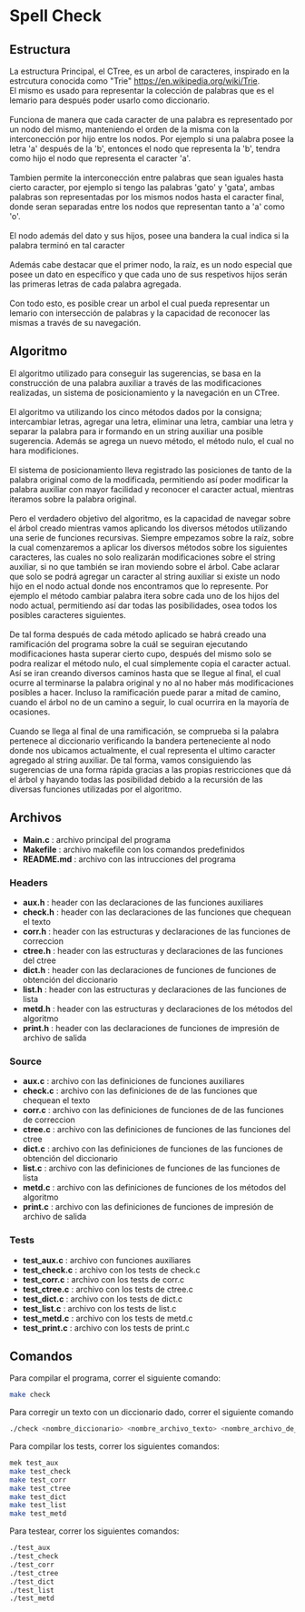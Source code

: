 # Spell Check

## Estructura
La estructura Principal, el CTree, es un arbol de caracteres, inspirado en la estrcutura conocida como "Trie" https://en.wikipedia.org/wiki/Trie. 
\
El mismo es usado para representar la colección de palabras que es el lemario para después poder usarlo como diccionario.
\
\
Funciona de manera que cada caracter de una palabra es representado por un nodo del mismo, manteniendo el orden de la misma con la interconección por hijo entre los nodos. Por ejemplo si una palabra posee la letra 'a' después de la 'b', entonces el nodo que representa la 'b', tendra como hijo el nodo que representa el caracter 'a'. 
\
\
Tambien permite la interconección entre palabras que sean iguales hasta cierto caracter, por ejemplo si tengo las palabras 'gato' y 'gata', ambas palabras son representadas por los mismos nodos hasta el caracter final, donde seran separadas entre los nodos que representan tanto a 'a' como 'o'. 
\
\
El nodo además del dato y sus hijos, posee una bandera la cual indica si la palabra terminó en tal caracter
\
\
Además cabe destacar que el primer nodo, la raíz, es un nodo especial que posee un dato en específico y que cada uno de sus respetivos hijos serán las primeras letras de cada palabra agregada.
\
\
Con todo esto, es posible crear un arbol el cual pueda representar un lemario con intersección de palabras y la capacidad de reconocer las mismas a través de su navegación.

## Algoritmo
El algoritmo utilizado para conseguir las sugerencias, se basa en la construcción de una palabra auxiliar a través de las modificaciones realizadas, un sistema de posicionamiento y la navegación en un CTree.
\
\
El algoritmo va utilizando los cinco métodos dados por la consigna; intercambiar letras, agregar una letra, eliminar una letra, cambiar una letra y separar la palabra
para ir formando en un string auxiliar una posible sugerencia. Además se agrega un nuevo método, el método nulo, el cual no hara modificiones.
\
\
El sistema de posicionamiento lleva registrado las posiciones de tanto de la palabra original como de la modificada, permitiendo así poder modificar la palabra auxiliar con mayor facilidad y reconocer el caracter actual, mientras iteramos sobre la palabra original.
\
\
Pero el verdadero objetivo del algoritmo, es la capacidad de navegar sobre el árbol creado mientras vamos aplicando los diversos métodos utilizando una serie de funciones recursivas. Siempre empezamos sobre la raíz, sobre la cual comenzaremos a aplicar los diversos métodos sobre los siguientes caracteres, las cuales no solo realizarán modificaciones sobre el string auxiliar, si no que también se iran moviendo sobre el árbol. Cabe aclarar que solo se podrá agregar un caracter al string auxiliar si existe un nodo hijo en el nodo actual donde nos encontramos que lo represente. Por ejemplo el método cambiar palabra itera sobre cada uno de los hijos del nodo actual, permitiendo así dar todas las posibilidades, osea todos los posibles caracteres siguientes. 
\
\
De tal forma después de cada método aplicado se habrá creado una ramificación del programa sobre la cuál se seguiran ejecutando modificaciones hasta superar cierto cupo, después del mismo solo se podra realizar el método nulo, el cual simplemente copia el caracter actual. Así se iran creando diversos caminos hasta que se llegue al final, el cual ocurre al terminarse la palabra original y no al no haber más modificaciones posibles a hacer. Incluso la ramificación puede parar a mitad de camino, cuando el árbol no de un camino a seguir, lo cual ocurrira en la mayoría de ocasiones.
\
\
Cuando se llega al final de una ramificación, se comprueba si la palabra pertenece al diccionario verificando la bandera perteneciente al nodo donde nos ubicamos actualmente, el cual representa el ultimo caracter agregado al string auxiliar. De tal forma, vamos consiguiendo las sugerencias de una forma rápida gracias a las propias restricciones que dá el árbol y hayando todas las posibilidad debido a la recursión de las diversas funciones utilizadas por el algoritmo.

## Archivos
* **Main.c** : archivo principal del programa
* **Makefile** : archivo makefile con los comandos predefinidos
* **README.md** : archivo con las intrucciones del programa
### Headers
* **aux.h** : header con las declaraciones de las funciones auxiliares
* **check.h** : header con las declaraciones de las funciones que chequean el texto
* **corr.h** : header con las estructuras y declaraciones de las funciones de correccion
* **ctree.h** : header con las estructuras y declaraciones de las funciones del ctree
* **dict.h** : header con las declaraciones de funciones de funciones de obtención del diccionario
* **list.h** : header con las estructuras y declaraciones de las funciones de lista
* **metd.h** : header con las estructuras y declaraciones de los métodos del algoritmo
* **print.h** : header con las declaraciones de funciones de impresión de archivo de salida
### Source
* **aux.c** : archivo con las definiciones de funciones auxiliares
* **check.c** : archivo con las definiciones de de las funciones que chequean el texto
* **corr.c** : archivo con las definiciones de funciones de de las funciones de correccion
* **ctree.c** : archivo con las definiciones de funciones de las funciones del ctree
* **dict.c** : archivo con las definiciones de funciones de las funciones de obtención del diccionario
* **list.c** : archivo con las definiciones de funciones de las funciones de lista
* **metd.c** : archivo con las definiciones de funciones de los métodos del algoritmo
* **print.c** : archivo con las definiciones de funciones de impresión de archivo de salida
### Tests
* **test_aux.c** : archivo con funciones auxiliares
* **test_check.c** : archivo con los tests de check.c
* **test_corr.c** : archivo con los tests de corr.c
* **test_ctree.c** : archivo con los tests de ctree.c
* **test_dict.c** : archivo con los tests de dict.c
* **test_list.c** : archivo con los tests de list.c
* **test_metd.c** : archivo con los tests de metd.c
* **test_print.c** : archivo con los tests de print.c
## Comandos 
Para compilar el programa, correr el siguiente comando:
```bash
make check 
```
Para corregir un texto con un diccionario dado, correr el siguiente comando
```bash
./check <nombre_diccionario> <nombre_archivo_texto> <nombre_archivo_de_salida>
```
Para compilar los tests, correr los siguientes comandos:
```bash
mek test_aux
make test_check
make test_corr
make test_ctree
make test_dict
make test_list
make test_metd
```
Para testear, correr los siguientes comandos:
```bash
./test_aux
./test_check
./test_corr
./test_ctree
./test_dict
./test_list
./test_metd
```

